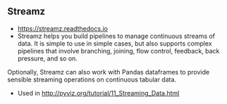 ## Streamz
* https://streamz.readthedocs.io
* Streamz helps you build pipelines to manage continuous streams of data. It is simple to use in simple cases, but also supports complex pipelines that involve branching, joining, flow control, feedback, back pressure, and so on.

Optionally, Streamz can also work with Pandas dataframes to provide sensible streaming operations on continuous tabular data.
* Used in http://pyviz.org/tutorial/11_Streaming_Data.html
